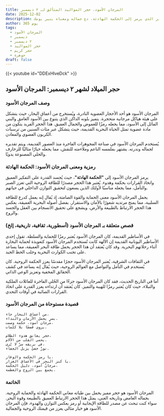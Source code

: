 ```yaml
---
title: المرجان الأسود، حجر المواليد المتألق لـ ٢ ديسمبر
date: 2025-12-02
description: اشعر بأهمية المرجان الأسود، حجر المواليد لـ ٢ ديسمبر الذي يرمز إلى الحكمة الهادئة. دع جماله ومعناه ينير يومك.
author: 365 يوم
tags:
  - المرجان الأسود
  - ديسمبر
  - ٢ ديسمبر
  - حجر المواليد
  - حجر كريم
  - جوهرة
draft: false
---
```


{{< youtube id="DDExHlveDck" >}}

## حجر الميلاد لشهر ٢ ديسمبر: المرجان الأسود

### وصف المرجان الأسود

المرجان الأسود هو أحد الأحجار العضوية النادرة، ويُستخرج من أعماق البحار، حيث يتشكل على هيئة هياكل مرجانية متحجرة. يتميز بلونه الداكن الذي يتنوع بين الأسود الغامق والبني المائل إلى الأسود، مما يجعله رمزًا للغموض والجمال العميق. هذا الحجر الفريد يتكون من مادة عضوية تمثل الحياة البحرية القديمة، حيث يتشكل عبر مئات السنين من ترسبات الكربون العضوي والمعادن.

يُستخدم المرجان الأسود في صناعة المجوهرات الفاخرة منذ العصور القديمة، ويتم تقديره لجماله وندرته. يشتهر بملمسه الناعم وملاءمته للنقش، مما يجعله خيارًا مثاليًا للزخارف والحلي المصنوعة يدويًا.

### رمزية ومعنى المرجان الأسود: الحكمة الهادئة

يرمز المرجان الأسود إلى **"الحكمة الهادئة"**، حيث يُجسد القدرة على التفكير العميق واتخاذ القرارات بحكمة وهدوء. يُعتبر هذا الحجر مصدرًا للطاقة الروحية التي تعزز الصبر والتأمل، مما يجعله مناسبًا لأولئك الذين يسعون لتحقيق التوازن الداخلي في حياتهم.

يحمل المرجان الأسود معنى الحماية والقوة الصامتة، إذ يُقال إنه يعمل كدرع للطاقة السلبية، مما يمنح مرتديه شعورًا بالأمان والاستقرار. بفضل أصوله البحرية العميقة، يعكس هذا الحجر الارتباط بالطبيعة والأرض، ويشجع على تحقيق الانسجام بين العقل والجسد والروح.

### قصص متعلقة بـ المرجان الأسود (أسطورية، ثقافية، تاريخية، إلخ)

في الأساطير القديمة، كان المرجان الأسود يُعتبر رمزًا للحماية والسلطة. تقول إحدى الأساطير اليونانية القديمة إن الآلهة كانت تُستخدم المرجان الأسود كتعويذة لحماية البحارة أثناء رحلاتهم البحرية. وقد كان يُعتقد أن هذا الحجر يحمل طاقة البحر العميقة، مما يساعد على تجنب الكوارث البحرية وجلب الحظ الجيد.

في الثقافات الشرقية، يُعتبر المرجان الأسود حجرًا مقدسًا يعزز الحكمة الروحية. كان يُستخدم في التأمل والتواصل مع العوالم الروحية، حيث يُقال إنه يساعد في كشف الحقائق المخفية وتعزيز الوعي الذاتي.

أما في التاريخ الحديث، فقد كان المرجان الأسود جزءًا من الحُلي الفاخرة للعائلات الملكية والنبلاء، حيث كان يُعتبر رمزًا للهيبة والتميز. كان يُعتقد أن ارتداءه يعزز القدرة على اتخاذ القرارات الصائبة في أوقات التحدي.

### قصيدة مستوحاة من المرجان الأسود

```
من أعماق البحار جاء،  
بسرٍ يحمل الأزمان والنداء.  
مرجان أسود، حكمة وصمت،  
يروي قصصًا بلا كلمات.  

حجر يعانق هدوء الظلام،  
يحمي القلب من الآلام.  
في بريقه سرٌ لا يُرى،  
نورٌ خفيٌ يزيل الجفاء.  

يا رمز الحكمة والوقار،  
يا كنز البحر في الأعماق الغزار.  
مرجانٌ أسود، دليل الحكمة،  
يجمع بين الروح والعظمة.  
```

### الخاتمة

المرجان الأسود هو حجر مميز يحمل بين طياته معاني الحكمة الهادئة والحماية الروحية. بجماله الغامض وتاريخه الغني، يمثل هذا الحجر الارتباط العميق بالطبيعة وقوة البحر. سواء كنت تبحث عن مصدر للطاقة الإيجابية أو رمز يعكس التوازن والهدوء، فإن المرجان الأسود هو خيار مثالي يعزز من قيمتك الروحية والجمالية.